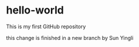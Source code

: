 # hello-world
This is my first GitHub repository

this change is finished in a new branch by Sun Yingli 

